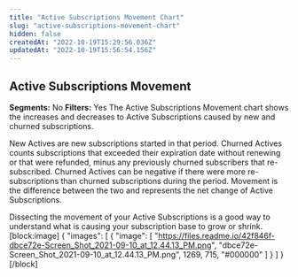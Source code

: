 ```yaml
---
title: "Active Subscriptions Movement Chart"
slug: "active-subscriptions-movement-chart"
hidden: false
createdAt: "2022-10-19T15:29:56.036Z"
updatedAt: "2022-10-19T15:56:54.156Z"
---
```

## Active Subscriptions Movement
**Segments:** No
**Filters:** Yes
The Active Subscriptions Movement chart shows the increases and decreases to Active Subscriptions caused by new and churned subscriptions.

New Actives are new subscriptions started in that period. Churned Actives counts subscriptions that exceeded their expiration date without renewing or that were refunded, minus any previously churned subscribers that re-subscribed. Churned Actives can be negative if there were more re-subscriptions than churned subscriptions during the period. Movement is the difference between the two and represents the net change of Active Subscriptions.

Dissecting the movement of your Active Subscriptions is a good way to understand what is causing your subscription base to grow or shrink.
[block:image]
{
  "images": [
    {
      "image": [
        "https://files.readme.io/42f846f-dbce72e-Screen_Shot_2021-09-10_at_12.44.13_PM.png",
        "dbce72e-Screen_Shot_2021-09-10_at_12.44.13_PM.png",
        1269,
        715,
        "#000000"
      ]
    }
  ]
}
[/block]